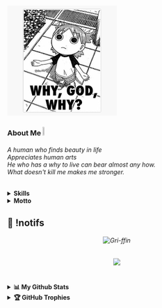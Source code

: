 <img src="./image.jpg" height="50%" width="50%"/>

### About Me <img src="https://media.tenor.com/uUNcnHwYJQEAAAAj/running-pikachu-transparent-snivee.gif" height="5%" width="5%"/>

<h6> A human who finds beauty in life <br> Appreciates human arts <br> He who has a why to live can bear almost any how. <br> What doesn't kill me makes me stronger. </h6>

<details>
<summary><b>Skills</b></summary>
<div>

[![My Skills](https://skillicons.dev/icons?i=html,css,js,ts,c,java,python,php)](https://skillicons.dev)

</div>
   
<summary><b>Learning</b></summary>
<div>
  
[![Learning](https://skillicons.dev/icons?i=rust,go,dart,flutter,ruby,zig)](https://skillicons.dev)
  
</div>
</details>

</details>
<details>
  <summary><b>Motto</b></summary>
<div>

- **"Sic parvis magna."**

</div>
</details>

## 🍿 !notifs

<h6 align="center">
  <img src="https://count.getloli.com/get/@gri-ffin" alt="Gri-ffin" />
</h6>

<h6 align="center">
  <a href="https://github.com/gri-ffin">
  <img src="https://img.shields.io/badge/github-%2324292e.svg?&style=for-the-badge&logo=github&logoColor=white alt=github" style="margin-bottom: 5px;" /></a> 
 </h6>

##

<details>
  <summary><b>📊 My Github Stats</b></summary>

<h6 align="center">

  <img src="https://gh-readme-profile.vercel.app/api?username=gri-ffin&theme=neon-dark&border_width=0&border_radius=15.2&hide_border=true">

</h6>
</details>

<details>
  <summary><b>🏆 GitHub Trophies</b></summary>

<div align="center">
  
![](https://github-profile-trophy.vercel.app/?username=gri-ffin&theme=onedark&no-frame=true&no-bg=true&margin-w=4)

</div>
</details>

